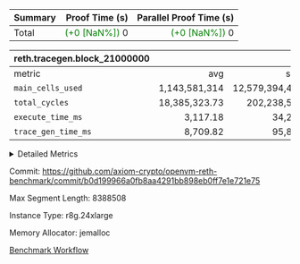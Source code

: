 | Summary | Proof Time (s) | Parallel Proof Time (s) |
|:---|---:|---:|
| Total | <span style='color: green'>(+0 [NaN%])</span> 0 | <span style='color: green'>(+0 [NaN%])</span> 0 |


| reth.tracegen.block_21000000 |||||
|:---|---:|---:|---:|---:|
|metric|avg|sum|max|min|
| `main_cells_used     ` |  1,143,581,314 |  12,579,394,454 |  1,535,212,287 |  590,677,911 |
| `total_cycles        ` |  18,385,323.73 |  202,238,561 |  24,743,989 |  2,115,242 |
| `execute_time_ms     ` |  3,117.18 |  34,289 |  9,948 |  344 |
| `trace_gen_time_ms   ` |  8,709.82 |  95,808 |  12,373 |  5,089 |



<details>
<summary>Detailed Metrics</summary>

| group | block_number | num_segments |
| --- | --- | --- |
| reth.tracegen.block_21000000 | 21000000 | 11 | 

| group | block_number | segment | trace_gen_time_ms | total_cycles | main_cells_used | execute_time_ms |
| --- | --- | --- | --- | --- | --- | --- |
| reth.tracegen.block_21000000 | 21000000 | 0 | 5,120 | 21,312,009 | 1,044,169,663 | 2,877 | 
| reth.tracegen.block_21000000 | 21000000 | 1 | 6,080 | 21,389,981 | 1,043,287,207 | 2,762 | 
| reth.tracegen.block_21000000 | 21000000 | 10 | 10,231 | 4,061,623 | 590,677,911 | 554 | 
| reth.tracegen.block_21000000 | 21000000 | 2 | 6,920 | 21,348,268 | 1,042,995,330 | 2,759 | 
| reth.tracegen.block_21000000 | 21000000 | 3 | 5,089 | 2,115,242 | 1,362,161,205 | 344 | 
| reth.tracegen.block_21000000 | 21000000 | 4 | 8,062 | 23,586,226 | 1,257,710,617 | 9,948 | 
| reth.tracegen.block_21000000 | 21000000 | 5 | 9,109 | 23,954,371 | 1,099,194,921 | 3,203 | 
| reth.tracegen.block_21000000 | 21000000 | 6 | 10,224 | 24,743,989 | 1,144,674,035 | 3,490 | 
| reth.tracegen.block_21000000 | 21000000 | 7 | 11,063 | 24,116,173 | 1,108,277,258 | 3,229 | 
| reth.tracegen.block_21000000 | 21000000 | 8 | 12,373 | 23,544,816 | 1,351,034,020 | 3,354 | 
| reth.tracegen.block_21000000 | 21000000 | 9 | 11,537 | 12,065,863 | 1,535,212,287 | 1,769 | 

</details>


Commit: https://github.com/axiom-crypto/openvm-reth-benchmark/commit/b0d199966a0fb8aa4291bb898eb0ff7e1e721e75

Max Segment Length: 8388508

Instance Type: r8g.24xlarge

Memory Allocator: jemalloc

[Benchmark Workflow](https://github.com/axiom-crypto/openvm-reth-benchmark/actions/runs/15478104061)
